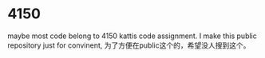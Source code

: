 # 4150
maybe most code belong to 4150 kattis code assignment.
I make this public repository just for convinent,
为了方便在public这个的，希望没人搜到这个。
